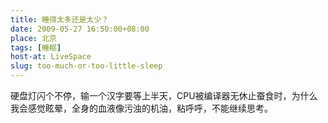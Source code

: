 ```yaml
---
title: 睡得太多还是太少？
date: 2009-05-27 16:50:00+08:00
place: 北京
tags: [睡眠]
host-at: LiveSpace
slug: too-much-or-too-little-sleep
---
```

硬盘灯闪个不停，输一个汉字要等上半天，CPU被编译器无休止蚕食时，为什么我会感觉眩晕，全身的血液像污浊的机油，粘呼呼，不能继续思考。
